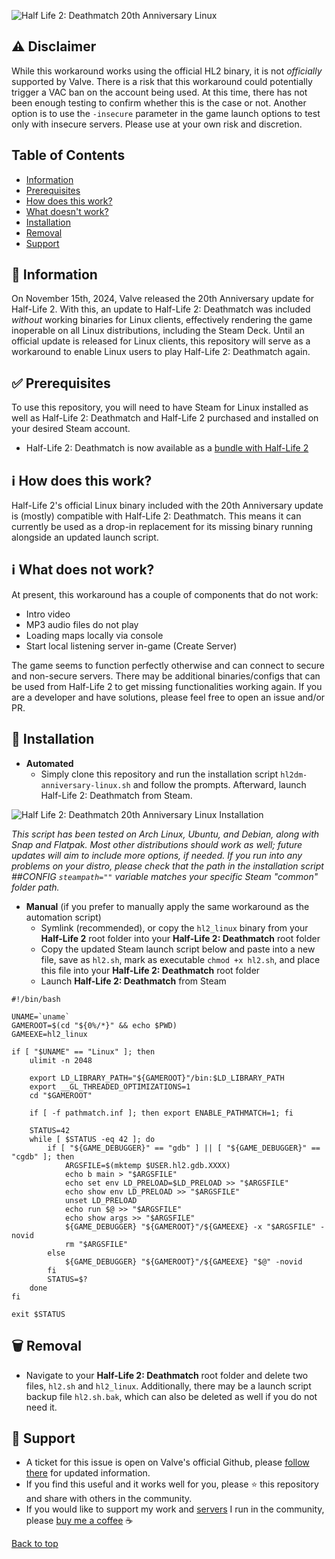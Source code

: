 <a name="top"></a>
![Half Life 2: Deathmatch 20th Anniversary Linux](http://f.scorpex.org/i/90106db5b72cab30ac44d5faa32686ff.png)

## ⚠️ Disclaimer
While this workaround works using the official HL2 binary, it is not _officially_ supported by Valve. There is a risk that this workaround could potentially trigger a VAC ban on the account being used. At this time, there has not been enough testing to confirm whether this is the case or not. Another option is to use the `-insecure` parameter in the game launch options to test only with insecure servers. Please use at your own risk and discretion.

## Table of Contents
- [Information](#-information)
- [Prerequisites](#-prerequisites)
- [How does this work?](#-how-does-this-work)
- [What doesn't work?](#-what-does-not-work)
- [Installation](#-installation)
- [Removal](#-removal)
- [Support](#-support)

## 📜 Information
On November 15th, 2024, Valve released the 20th Anniversary update for Half-Life 2. With this, an update to Half-Life 2: Deathmatch was included _without_ working binaries for Linux clients, effectively rendering the game inoperable on all Linux distributions, including the Steam Deck. Until an official update is released for Linux clients, this repository will serve as a workaround to enable Linux users to play Half-Life 2: Deathmatch again.

## ✅ Prerequisites
To use this repository, you will need to have Steam for Linux installed as well as Half-Life 2: Deathmatch and Half-Life 2 purchased and installed on your desired Steam account.
- Half-Life 2: Deathmatch is now available as a [bundle with Half-Life 2](https://store.steampowered.com/app/220/HalfLife_2/)

## ℹ️ How does this work?
Half-Life 2's official Linux binary included with the 20th Anniversary update is (mostly) compatible with Half-Life 2: Deathmatch. This means it can currently be used as a drop-in replacement for its missing binary running alongside an updated launch script.

## ℹ️ What does not work?
At present, this workaround has a couple of components that do not work:
- Intro video
- MP3 audio files do not play
- Loading maps locally via console
- Start local listening server in-game (Create Server)

The game seems to function perfectly otherwise and can connect to secure and non-secure servers. There may be additional binaries/configs that can be used from Half-Life 2 to get missing functionalities working again. If you are a developer and have solutions, please feel free to open an issue and/or PR.

## 🚀 Installation
- **Automated**
  - Simply clone this repository and run the installation script `hl2dm-anniversary-linux.sh` and follow the prompts. Afterward, launch Half-Life 2: Deathmatch from Steam.

![Half Life 2: Deathmatch 20th Anniversary Linux Installation](http://f.scorpex.org/i/65910a8a9d45e7ff3d2b986e2b0a29dc.gif)

_This script has been tested on Arch Linux, Ubuntu, and Debian, along with Snap and Flatpak. Most other distributions should work as well; future updates will aim to include more options, if needed. If you run into any problems on your distro, please check that the path in the installation script ##CONFIG `steampath=""` variable matches your specific Steam "common" folder path._

- **Manual** (if you prefer to manually apply the same workaround as the automation script)
  - Symlink (recommended), or copy the `hl2_linux` binary from your **Half-Life 2** root folder into your **Half-Life 2: Deathmatch** root folder
  - Copy the updated Steam launch script below and paste into a new file, save as `hl2.sh`, mark as executable `chmod +x hl2.sh`, and place this file into your **Half-Life 2: Deathmatch** root folder
  - Launch **Half-Life 2: Deathmatch** from Steam

```shell
#!/bin/bash

UNAME=`uname`
GAMEROOT=$(cd "${0%/*}" && echo $PWD)
GAMEEXE=hl2_linux

if [ "$UNAME" == "Linux" ]; then
	ulimit -n 2048

	export LD_LIBRARY_PATH="${GAMEROOT}"/bin:$LD_LIBRARY_PATH
	export __GL_THREADED_OPTIMIZATIONS=1
	cd "$GAMEROOT"

	if [ -f pathmatch.inf ]; then export ENABLE_PATHMATCH=1; fi

	STATUS=42
	while [ $STATUS -eq 42 ]; do
		if [ "${GAME_DEBUGGER}" == "gdb" ] || [ "${GAME_DEBUGGER}" == "cgdb" ]; then
			ARGSFILE=$(mktemp $USER.hl2.gdb.XXXX)
			echo b main > "$ARGSFILE"
			echo set env LD_PRELOAD=$LD_PRELOAD >> "$ARGSFILE"
			echo show env LD_PRELOAD >> "$ARGSFILE"
			unset LD_PRELOAD
			echo run $@ >> "$ARGSFILE"
			echo show args >> "$ARGSFILE"
			${GAME_DEBUGGER} "${GAMEROOT}"/${GAMEEXE} -x "$ARGSFILE" -novid
			rm "$ARGSFILE"
		else
			${GAME_DEBUGGER} "${GAMEROOT}"/${GAMEEXE} "$@" -novid
		fi
		STATUS=$?
	done   
fi

exit $STATUS
```
## 🗑 Removal
- Navigate to your **Half-Life 2: Deathmatch** root folder and delete two files, `hl2.sh` and `hl2_linux`. Additionally, there may be a launch script backup file `hl2.sh.bak`, which can also be deleted as well if you do not need it.

## 👥 Support
- A ticket for this issue is open on Valve's official Github, please [follow there](https://github.com/ValveSoftware/Source-1-Games/issues/6556) for updated information.
- If you find this useful and it works well for you, please ⭐ this repository and share with others in the community.
- If you would like to support my work and [servers](https://stats.scorpex.org/) I run in the community, please [buy me a coffee](https://help.scorpex.org/) ☕
  
[Back to top](#top)
